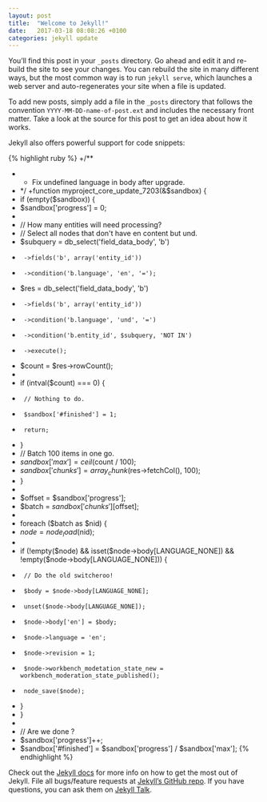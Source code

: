 ```yaml
---
layout: post
title:  "Welcome to Jekyll!"
date:   2017-03-18 08:08:26 +0100
categories: jekyll update
---
```

You’ll find this post in your `_posts` directory. Go ahead and edit it and re-build the site to see your changes. You can rebuild the site in many different ways, but the most common way is to run `jekyll serve`, which launches a web server and auto-regenerates your site when a file is updated.

To add new posts, simply add a file in the `_posts` directory that follows the convention `YYYY-MM-DD-name-of-post.ext` and includes the necessary front matter. Take a look at the source for this post to get an idea about how it works.

Jekyll also offers powerful support for code snippets:

{% highlight ruby %}
+/**
+ * Fix undefined language in body after upgrade.
+ */
+function myproject_core_update_7203(&$sandbox) {
+  if (empty($sandbox)) {
+    $sandbox['progress'] = 0;
+
+    // How many entities will need processing?
+    // Select all nodes that don't have en content but und.
+    $subquery = db_select('field_data_body', 'b')
+      ->fields('b', array('entity_id'))
+      ->condition('b.language', 'en', '=');
+    $res = db_select('field_data_body', 'b')
+      ->fields('b', array('entity_id'))
+      ->condition('b.language', 'und', '=')
+      ->condition('b.entity_id', $subquery, 'NOT IN')
+      ->execute();
+    $count = $res->rowCount();
+
+    if (intval($count) === 0) {
+      // Nothing to do.
+      $sandbox['#finished'] = 1;
+      return;
+    }
+    // Batch 100 items in one go.
+    $sandbox['max'] = ceil($count / 100);
+    $sandbox['chunks'] = array_chunk($res->fetchCol(), 100);
+  }
+
+  $offset = $sandbox['progress'];
+  $batch = $sandbox['chunks'][$offset];
+
+  foreach ($batch as $nid) {
+    $node = node_load($nid);
+
+    if (!empty($node) && isset($node->body[LANGUAGE_NONE]) && !empty($node->body[LANGUAGE_NONE])) {
+      // Do the old switcheroo!
+      $body = $node->body[LANGUAGE_NONE];
+      unset($node->body[LANGUAGE_NONE]);
+      $node->body['en'] = $body;
+      $node->language = 'en';
+      $node->revision = 1;
+      $node->workbench_modetation_state_new = workbench_moderation_state_published();
+      node_save($node);
+    }
+  }
+
+  // Are we done ?
+  $sandbox['progress']++;
+  $sandbox['#finished'] = $sandbox['progress'] / $sandbox['max'];
{% endhighlight %}

Check out the [Jekyll docs][jekyll-docs] for more info on how to get the most out of Jekyll. File all bugs/feature requests at [Jekyll’s GitHub repo][jekyll-gh]. If you have questions, you can ask them on [Jekyll Talk][jekyll-talk].

[jekyll-docs]: https://jekyllrb.com/docs/home
[jekyll-gh]:   https://github.com/jekyll/jekyll
[jekyll-talk]: https://talk.jekyllrb.com/
